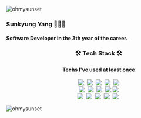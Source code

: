
<p align="left"> <img src="https://komarev.com/ghpvc/?username=ohmysunset&label=Profile%20views&color=0e75b6&style=flat" alt="ohmysunset" /> </p>

### Sunkyung Yang 👩🏻‍💻
#### Software Developer in the 3th year of the career.

<h3 align="center"> 🛠 Tech Stack 🛠</h3>
<h4 align="center"> Techs I've used at least once </h4>
<p align="center">
   <img src="https://img.shields.io/badge/PHP-777BB4?style=flat-square&logo=php&logoColor=white"/>&nbsp
   <img src="https://img.shields.io/badge/Laravel-FF2D20?style=flat-square&logo=laravel&logoColor=white"/>&nbsp
   <img src="https://img.shields.io/badge/Spring-6DB33F?style=flat-square&logo=spring&logoColor=white"/>&nbsp
   <img src="https://img.shields.io/badge/Python-3776AB?style=flat-square&logo=python&logoColor=white"/>&nbsp
   <img src="https://img.shields.io/badge/FastAPI-009688?style=flat-square&logo=fastapi&logoColor=white"/><br>
   <img src="https://img.shields.io/badge/Flutter-02569B?style=flat-square&logo=flutter&logoColor=white"/>&nbsp
   <img src="https://img.shields.io/badge/CSS3-1572B6?style=flat-square&logo=css3&logoColor=white"/>&nbsp
   <img src="https://img.shields.io/badge/HTML5-E34F26?style=flat-square&logo=html5&logoColor=white"/>&nbsp
   <img src="https://img.shields.io/badge/JavaScript-F7DF1E?style=flat-square&logo=javascript&logoColor=white"/>
   <img src="https://img.shields.io/badge/Vue.js-4FC08D?style=flat-square&logo=vue.js&logoColor=white"/><br>
   <img src="https://img.shields.io/badge/MySQL-4479A1?style=flat-square&logo=mysql&logoColor=white"/>&nbsp
   <img src="https://img.shields.io/badge/Oracle-F80000?style=flat-square&logo=oracle&logoColor=white"/>&nbsp
   <img src="https://img.shields.io/badge/sqlalchemy-D71F00?style=flat-square&logo=sqlalchemy&logoColor=white"/>&nbsp
   <img src="https://img.shields.io/badge/microsoftsqlserver-CC2927?style=flat-square&logo=microsoftsqlserver&logoColor=white"/>&nbsp
   <img src="https://img.shields.io/badge/Amazon EC2-FF9900?style=flat-square&logo=Amazon EC2&logoColor=white"/>&nbsp
</p
<p>&nbsp;<img align="left" src="https://github-readme-stats.vercel.app/api?username=ohmysunset&show_icons=true&locale=en" alt="ohmysunset" /></p>
 
